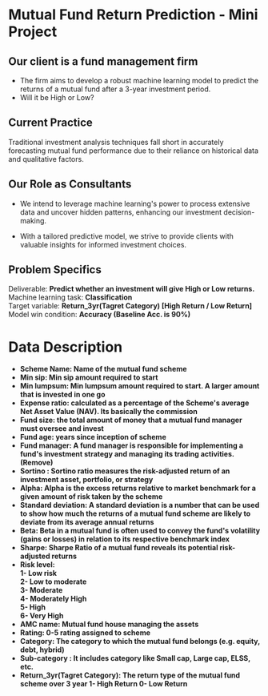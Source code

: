 # Mutual Fund Return Prediction - Mini Project

## Our client is a fund management firm

- The firm aims to develop a robust machine learning model to predict
the returns of a mutual fund after a 3-year investment period.
- Will it be High or Low?

## Current Practice

Traditional investment analysis techniques fall short in accurately forecasting mutual fund performance due to their reliance on historical data and qualitative factors.

## Our Role as Consultants

- We intend to leverage machine learning's power to process extensive data and uncover hidden patterns, enhancing our investment decision-making.

- With a tailored predictive model, we strive to provide clients with valuable insights for informed investment choices.

## Problem Specifics
Deliverable: <b> Predict whether an investment will give High or Low returns. </b> <br>
Machine learning task: <b> Classification </b> <br>
Target variable: <b> Return_3yr(Tagret Category) [High Return / Low Return] </b> <br>
Model win condition: <b> Accuracy (Baseline Acc. is 90%)

# Data Description

- Scheme Name: Name of the mutual fund scheme
- Min sip: Min sip amount required to start
- Min lumpsum: Min lumpsum amount required to start. A larger amount that is invested in one go
- Expense ratio: calculated as a percentage of the Scheme's average Net Asset Value (NAV). Its basically the commission
- Fund size: the total amount of money that a mutual fund manager must oversee and invest
- Fund age: years since inception of scheme
- Fund manager: A fund manager is responsible for implementing a fund's investment strategy and managing its trading activities. (Remove)
- Sortino : Sortino ratio measures the risk-adjusted return of an investment asset, portfolio, or strategy
- Alpha: Alpha is the excess returns relative to market benchmark for a given amount of risk taken by the scheme
- Standard deviation: A standard deviation is a number that can be used to show how much the returns of a mutual fund scheme are likely to deviate from its average annual returns
- Beta: Beta in a mutual fund is often used to convey the fund's volatility (gains or losses) in relation to its respective benchmark index
- Sharpe: Sharpe Ratio of a mutual fund reveals its potential risk-adjusted returns
- Risk level: <br>
    1- Low risk <br>
    2- Low to moderate <br>
    3- Moderate <br>
    4- Moderately High <br>
    5- High <br>
    6- Very High
- AMC name: Mutual fund house managing the assets
- Rating: 0-5 rating assigned to scheme
- Category: The category to which the mutual fund belongs (e.g. equity, debt, hybrid)
- Sub-category : It includes category like Small cap, Large cap, ELSS, etc.
- Return_3yr(Tagret Category): The return type of the mutual fund scheme over 3 year
   1- High Return
   0- Low Return
